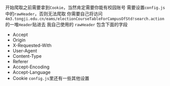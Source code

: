 开始爬取之前需要拿到`Cookie`，当然肯定需要你能有校园账号
需要设置`config.js`中的`rawHeader`，否则无法爬取
你需要自己将访问 `4m3.tongji.edu.cn/eams/electionCourseTableForCampusOfStd!search.action`的一堆`Header`贴进去
我自己使用的 `rawHeader` 包含下面的字段
- Accept
- Origin
- X-Requested-With
- User-Agent
- Content-Type
- Referer
- Accept-Encoding
- Accept-Language
- Cookie
`config.js`里还有一些其他设置